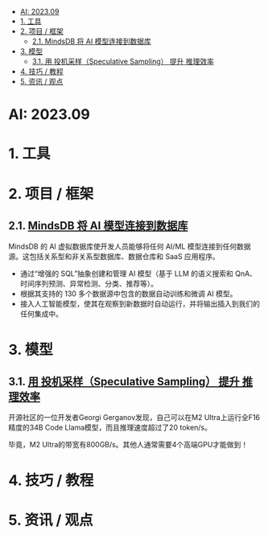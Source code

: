 - [AI: 2023.09](#ai-202309)
- [1. 工具](#1-工具)
- [2. 项目 / 框架](#2-项目--框架)
  - [2.1. MindsDB 将 AI 模型连接到数据库](#21-mindsdb-将-ai-模型连接到数据库)
- [3. 模型](#3-模型)
  - [3.1. 用 投机采样（Speculative Sampling） 提升 推理效率](#31-用-投机采样speculative-sampling-提升-推理效率)
- [4. 技巧 / 教程](#4-技巧--教程)
- [5. 资讯 / 观点](#5-资讯--观点)

# AI: 2023.09

# 1. 工具

# 2. 项目 / 框架

## 2.1. [MindsDB 将 AI 模型连接到数据库](https://github.com/mindsdb/mindsdb)

MindsDB 的 AI 虚拟数据库使开发人员能够将任何 AI/ML 模型连接到任何数据源。这包括关系型和非关系型数据库、数据仓库和 SaaS 应用程序。 

+ 通过“增强的 SQL”抽象创建和管理 AI 模型（基于 LLM 的语义搜索和 QnA、时间序列预测、异常检测、分类、推荐等）。
+ 根据其支持的 130 多个数据源中包含的数据自动训练和微调 AI 模型。
+ 接入人工智能模型，使其在观察到新数据时自动运行，并将输出插入到我们的任何集成中。

# 3. 模型

## 3.1. [用 投机采样（Speculative Sampling） 提升 推理效率](https://mp.weixin.qq.com/s/VXiby6fUCWJEP3fsqHbTEw)

开源社区的一位开发者Georgi Gerganov发现，自己可以在M2 Ultra上运行全F16精度的34B Code Llama模型，而且推理速度超过了20 token/s。

毕竟，M2 Ultra的带宽有800GB/s。其他人通常需要4个高端GPU才能做到！

# 4. 技巧 / 教程

# 5. 资讯 / 观点

